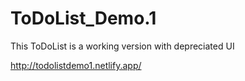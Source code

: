 # ToDoList_Demo.1
This ToDoList is a working version with depreciated UI

http://todolistdemo1.netlify.app/
